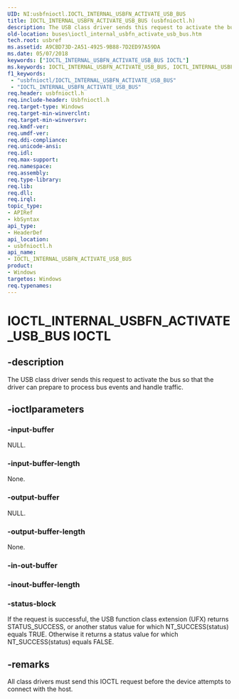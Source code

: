 ```yaml
---
UID: NI:usbfnioctl.IOCTL_INTERNAL_USBFN_ACTIVATE_USB_BUS
title: IOCTL_INTERNAL_USBFN_ACTIVATE_USB_BUS (usbfnioctl.h)
description: The USB class driver sends this request to activate the bus so that the driver can prepare to process bus events and handle traffic.
old-location: buses\ioctl_internal_usbfn_activate_usb_bus.htm
tech.root: usbref
ms.assetid: A9CBD73D-2A51-4925-9B88-7D2ED97A59DA
ms.date: 05/07/2018
keywords: ["IOCTL_INTERNAL_USBFN_ACTIVATE_USB_BUS IOCTL"]
ms.keywords: IOCTL_INTERNAL_USBFN_ACTIVATE_USB_BUS, IOCTL_INTERNAL_USBFN_ACTIVATE_USB_BUS control, IOCTL_INTERNAL_USBFN_ACTIVATE_USB_BUS control code [Buses], buses.ioctl_internal_usbfn_activate_usb_bus, usbfnioctl/IOCTL_INTERNAL_USBFN_ACTIVATE_USB_BUS
f1_keywords:
 - "usbfnioctl/IOCTL_INTERNAL_USBFN_ACTIVATE_USB_BUS"
 - "IOCTL_INTERNAL_USBFN_ACTIVATE_USB_BUS"
req.header: usbfnioctl.h
req.include-header: Usbfnioctl.h
req.target-type: Windows
req.target-min-winverclnt: 
req.target-min-winversvr: 
req.kmdf-ver: 
req.umdf-ver: 
req.ddi-compliance: 
req.unicode-ansi: 
req.idl: 
req.max-support: 
req.namespace: 
req.assembly: 
req.type-library: 
req.lib: 
req.dll: 
req.irql: 
topic_type:
- APIRef
- kbSyntax
api_type:
- HeaderDef
api_location:
- usbfnioctl.h
api_name:
- IOCTL_INTERNAL_USBFN_ACTIVATE_USB_BUS
product:
- Windows
targetos: Windows
req.typenames: 
---
```


# IOCTL_INTERNAL_USBFN_ACTIVATE_USB_BUS IOCTL


## -description


The USB class driver sends this request to activate the bus so that the driver  can prepare to process bus events and handle traffic.


## -ioctlparameters




### -input-buffer

NULL.


### -input-buffer-length

None.


### -output-buffer

NULL.


### -output-buffer-length

None.


### -in-out-buffer








### -inout-buffer-length








### -status-block

If the request is successful, the USB function class extension (UFX) returns STATUS_SUCCESS, or another status value for which NT_SUCCESS(status) equals TRUE. Otherwise it returns a status value for which NT_SUCCESS(status) equals FALSE. 


## -remarks



All class drivers must send  this IOCTL request before the device attempts to connect with the host.



